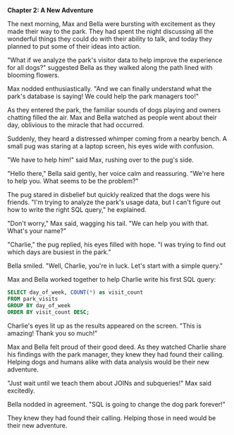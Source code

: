 **Chapter 2: A New Adventure**

The next morning, Max and Bella were bursting with excitement as they made their way to the park. They had spent the night discussing all the wonderful things they could do with their ability to talk, and today they planned to put some of their ideas into action.

"What if we analyze the park's visitor data to help improve the experience for all dogs?" suggested Bella as they walked along the path lined with blooming flowers.

Max nodded enthusiastically. "And we can finally understand what the park's database is saying! We could help the park managers too!"

As they entered the park, the familiar sounds of dogs playing and owners chatting filled the air. Max and Bella watched as people went about their day, oblivious to the miracle that had occurred.

Suddenly, they heard a distressed whimper coming from a nearby bench. A small pug was staring at a laptop screen, his eyes wide with confusion.

"We have to help him!" said Max, rushing over to the pug's side.

"Hello there," Bella said gently, her voice calm and reassuring. "We're here to help you. What seems to be the problem?"

The pug stared in disbelief but quickly realized that the dogs were his friends. "I'm trying to analyze the park's usage data, but I can't figure out how to write the right SQL query," he explained.

"Don't worry," Max said, wagging his tail. "We can help you with that. What's your name?"

"Charlie," the pug replied, his eyes filled with hope. "I was trying to find out which days are busiest in the park."

Bella smiled. "Well, Charlie, you're in luck. Let's start with a simple query."

Max and Bella worked together to help Charlie write his first SQL query:

```sql
SELECT day_of_week, COUNT(*) as visit_count
FROM park_visits
GROUP BY day_of_week
ORDER BY visit_count DESC;
```

Charlie's eyes lit up as the results appeared on the screen. "This is amazing! Thank you so much!"

Max and Bella felt proud of their good deed. As they watched Charlie share his findings with the park manager, they knew they had found their calling. Helping dogs and humans alike with data analysis would be their new adventure.

"Just wait until we teach them about JOINs and subqueries!" Max said excitedly.

Bella nodded in agreement. "SQL is going to change the dog park forever!"

They knew they had found their calling. Helping those in need would be their new adventure.
